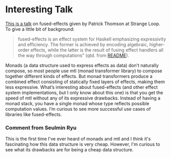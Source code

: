 # Interesting Talk

[This is a talk](
https://www.youtube.com/watch?time_continue=55&v=vfDazZfxlNs) on fused-effects given by Patrick Thomson at Strange Loop. To give a little bit of background:

>fused-effects is an effect system for Haskell emphasizing expressivity and efficiency. 
>The former is achieved by encoding algebraic, higher-order effects, while the latter is 
>the result of fusing effect handlers all the way through computations” (qtd. from [README](https://github.com/fused-effects/fused-effects/blob/master/README.md)). 

Monads (a data structure used to express effects as data) don’t naturally compose, so most people use mtl (monad transformer library) to compose together different kinds of effects. But monad transformers produce a combined effect consisting of statically fixed layers of effects, making them less expressive. What’s interesting about fused-effects (and other effect system implementations, but I only know about this one) is that you get the speed of mtl without any of its expressive drawbacks. Instead of having a monad stack, you have a single monad whose type reflects possible computation values. I’m curious to see more successful use cases of libraries like fused-effects.

### Comment from Seulmin Ryu 
This is the first time I've ever heard of monads and mtl and I think it's fascinating how this data structure is very cheap. However, I'm curious to see what its drawbacks are for being a cheap data structure. 
